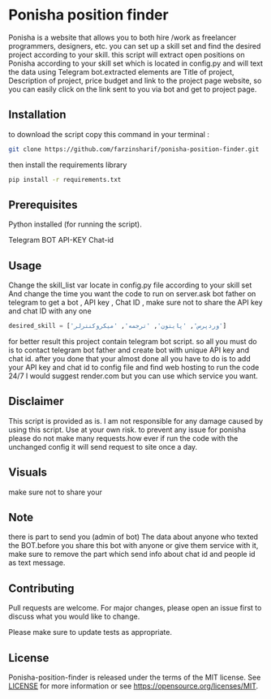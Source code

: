 # Ponisha position finder

Ponisha is a website that allows you to both hire /work as freelancer programmers, designers, etc.
you can set up a skill set and find the desired project according to your skill. this script will extract open positions on Ponisha according to your skill set which is located in config.py and will text the data using Telegram bot.extracted elements are Title of project, Description of project, price budget and link to the project page website, so you can easily click on the link sent to you via bot and get to project page. 

## Installation

to download the script copy this command in your terminal :

```bash
git clone https://github.com/farzinsharif/ponisha-position-finder.git
```
then install the requirements library
```bash
pip install -r requirements.txt
```
## Prerequisites
Python installed (for running the script).

Telegram BOT API-KEY Chat-id
## Usage
Change the skill_list var locate in config.py file according to your skill set And change the time you want the code to run on server.ask bot father on telegram to get a bot , API key , Chat ID , make sure not to share the API key and chat ID with any one
```python
desired_skill = ['وردپرس', 'پایتون', 'ترجمه', 'میکروکنترلر']
```
for better result this project contain telegram bot script. so all you must do is to contact telegram bot father and create bot with unique API key and chat id. after you done that your almost done all you have to do is to add your API key and chat id to config file and find web hosting to run the code 24/7
I would suggest render.com but you can use which service you want.
## Disclaimer
This script is provided as is. I am not responsible for any damage caused by using this script. Use at your own risk.
to prevent any issue for ponisha please do not make many requests.how ever if run the code with the unchanged config it will send request to site once a day.

## Visuals
make sure not to share your 
## Note 
there is part to send you (admin of bot) The data about anyone who texted the BOT.before you share this bot with anyone or give them service with it, make sure to remove the part which send info about chat id and people id as text message.
## Contributing

Pull requests are welcome. For major changes, please open an issue first
to discuss what you would like to change.

Please make sure to update tests as appropriate.

## License

Ponisha-position-finder is released under the terms of the MIT license. See [LICENSE](LICENSE.md) for more
information or see https://opensource.org/licenses/MIT.